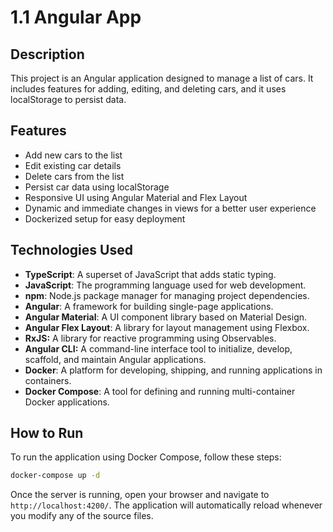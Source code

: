 # 1.1 Angular App

## Description
This project is an Angular application designed to manage a list of cars. It includes features for adding, editing, and deleting cars, and it uses localStorage to persist data.

## Features
- Add new cars to the list
- Edit existing car details
- Delete cars from the list
- Persist car data using localStorage
- Responsive UI using Angular Material and Flex Layout
- Dynamic and immediate changes in views for a better user experience
- Dockerized setup for easy deployment

## Technologies Used
- **TypeScript**: A superset of JavaScript that adds static typing.
- **JavaScript**: The programming language used for web development.
- **npm**: Node.js package manager for managing project dependencies.
- **Angular**: A framework for building single-page applications.
- **Angular Material**: A UI component library based on Material Design.
- **Angular Flex Layout**: A library for layout management using Flexbox.
- **RxJS:** A library for reactive programming using Observables.
- **Angular CLI:** A command-line interface tool to initialize, develop, scaffold, and maintain Angular applications.
- **Docker**: A platform for developing, shipping, and running applications in containers.
- **Docker Compose**: A tool for defining and running multi-container Docker applications.

## How to Run

To run the application using Docker Compose, follow these steps:

```bash
docker-compose up -d
```

Once the server is running, open your browser and navigate to `http://localhost:4200/`. The application will automatically reload whenever you modify any of the source files.

